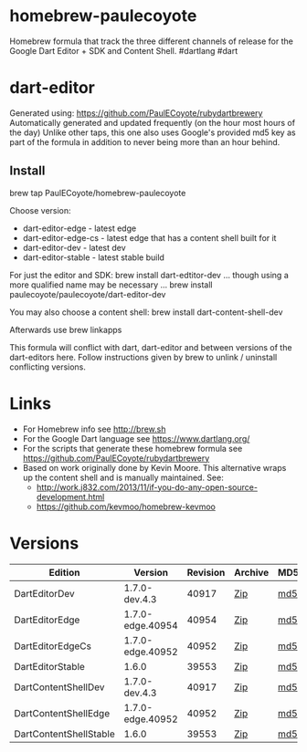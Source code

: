 homebrew-paulecoyote
====================

Homebrew formula that track the three different channels of release for the Google Dart Editor + SDK and Content Shell.  #dartlang #dart

dart-editor
===========

Generated using: https://github.com/PaulECoyote/rubydartbrewery
Automatically generated and updated frequently (on the hour most hours of the day)
Unlike other taps, this one also uses Google's provided md5 key as part of the formula in addition to never being more than an hour behind.

Install
-------
brew tap PaulECoyote/homebrew-paulecoyote

Choose version:
* dart-editor-edge - latest edge
* dart-editor-edge-cs - latest edge that has a content shell built for it
* dart-editor-dev - latest dev
* dart-editor-stable - latest stable build

For just the editor and SDK:
brew install dart-edtitor-dev
... though using a more qualified name may be necessary ...
brew install paulecoyote/paulecoyote/dart-editor-dev

You may also choose a content shell:
brew install dart-content-shell-dev

Afterwards use 
brew linkapps

This formula will conflict with dart, dart-editor and between versions of the dart-editors here.  Follow instructions given by brew to unlink / uninstall conflicting versions.

Links
=====
* For Homebrew info see http://brew.sh
* For the Google Dart language see https://www.dartlang.org/
* For the scripts that generate these homebrew formula see https://github.com/PaulECoyote/rubydartbrewery
* Based on work originally done by Kevin Moore. This alternative wraps up the content shell and is manually maintained.  See: 
    * http://work.j832.com/2013/11/if-you-do-any-open-source-development.html
    * https://github.com/kevmoo/homebrew-kevmoo

Versions
========
| Edition | Version | Revision | Archive | MD5 | Notes |
| ------- | ------- | -------- | ------- | --- | ----- |
| DartEditorDev | 1.7.0-dev.4.3 | 40917 | [Zip](https://storage.googleapis.com/dart-archive/channels/dev/release/40917/editor/darteditor-macos-x64.zip) | [md5](https://storage.googleapis.com/dart-archive/channels/dev/release/40917/editor/darteditor-macos-x64.zip.md5sum) | [Changes](https://storage.googleapis.com/dart-archive/channels/dev/release/latest/changelog.html) |
| DartEditorEdge | 1.7.0-edge.40954 | 40954 | [Zip](https://storage.googleapis.com/dart-archive/channels/be/raw/40954/editor/darteditor-macos-x64.zip) | [md5](https://storage.googleapis.com/dart-archive/channels/be/raw/40954/editor/darteditor-macos-x64.zip.md5sum) | - |
| DartEditorEdgeCs | 1.7.0-edge.40952 | 40952 | [Zip](https://storage.googleapis.com/dart-archive/channels/be/raw/40952/editor/darteditor-macos-x64.zip) | [md5](https://storage.googleapis.com/dart-archive/channels/be/raw/40952/editor/darteditor-macos-x64.zip.md5sum) | - |
| DartEditorStable | 1.6.0 | 39553 | [Zip](https://storage.googleapis.com/dart-archive/channels/stable/release/39553/editor/darteditor-macos-x64.zip) | [md5](https://storage.googleapis.com/dart-archive/channels/stable/release/39553/editor/darteditor-macos-x64.zip.md5sum) | [Changes](https://storage.googleapis.com/dart-archive/channels/stable/release/latest/changelog.html) |
| DartContentShellDev | 1.7.0-dev.4.3 | 40917 | [Zip](https://storage.googleapis.com/dart-archive/channels/dev/release/40917/dartium/content_shell-macos-ia32-release.zip) | [md5](https://storage.googleapis.com/dart-archive/channels/dev/release/40917/dartium/content_shell-macos-ia32-release.zip.md5sum) | - |
| DartContentShellEdge | 1.7.0-edge.40952 | 40952 | [Zip](https://storage.googleapis.com/dart-archive/channels/be/raw/40952/dartium/content_shell-macos-ia32-release.zip) | [md5](https://storage.googleapis.com/dart-archive/channels/be/raw/40952/dartium/content_shell-macos-ia32-release.zip.md5sum) | - |
| DartContentShellStable | 1.6.0 | 39553 | [Zip](https://storage.googleapis.com/dart-archive/channels/stable/release/39553/dartium/content_shell-macos-ia32-release.zip) | [md5](https://storage.googleapis.com/dart-archive/channels/stable/release/39553/dartium/content_shell-macos-ia32-release.zip.md5sum) | - |
